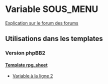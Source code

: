 # Variable SOUS_MENU
[Explication sur le forum des forums](http://forum.forumactif.com/t294113-listing-des-variables#SOUS_MENU)
## Utilisations dans les templates
### Version phpBB2
#### [Template rpg_sheet](subsilver/rpg_sheet.md)
* [Variable à la ligne 2](../subsilver/rpg_sheet.tpl#L2)